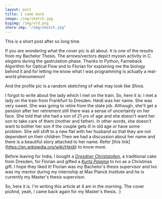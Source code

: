 ```yaml
---
layout: post
title: I came back
image: /img/sketch.jpg
bigimg: /img/vld.png
share-img: "/img/sketch.jpg"
---
```


This is a short post after so long time.

If you are wondering what the cover pic is all about. It is one of the results from my Bachelor Thesis. The arrows/vectors depict myosin activity in _C. elegans_ during the gastrulation phase. Thanks to Python, Farneback Algorithm for Optical Flow and to Florian for explaining me the biology behind it and for letting me know what I was programming is actually a real-world phenomenon! 

And the profile pic is a random sketching of what may look like _Shiva_.

I forgot to write about the lady which I met on the train. So, here it is: I met a lady on the train from Frankfurt to Dresden. Heidi was her name. She was very sweet. She was going to retire from the state job. Although, she'll get a pension after her retirement still there was a sense of uncertainty on her face. She told that she had a son of 21 yrs of age and she doesn't want her son to take care of them (mother and father). In other words, she doesn't want to bother her son if the couple gets ill in old age or have some problem. She will shift to a new flat with her husband so that they are not dependent on their children Then we had a discussion about her name and there is a beautiful story attached to her name. Refer [this link] (https://en.wikipedia.org/wiki/Heidi) to know more.

Before leaving for India, I bought a [_Dresdner Christstollen_](http://www.dresdnerstollen.com/en/), a traditional cake from Dresden, for Florian and gifted a [_Kurta Pajama_](https://www.amazon.in/Kurta-Pyjamas/b?ie=UTF8&node=3723382031) to Ivo as a Christmas gift. I hope they liked it!
Florian was my Bachelor's thesis supervisor and Ivo was my mentor during my internship at Max Planck Institute and he is currently my Master's thesis supervisor.

So, here it is. I'm writing this article at 4 am in the morning.  The cover picAnd, yeah, I came back again for my Master's thesis. :)

